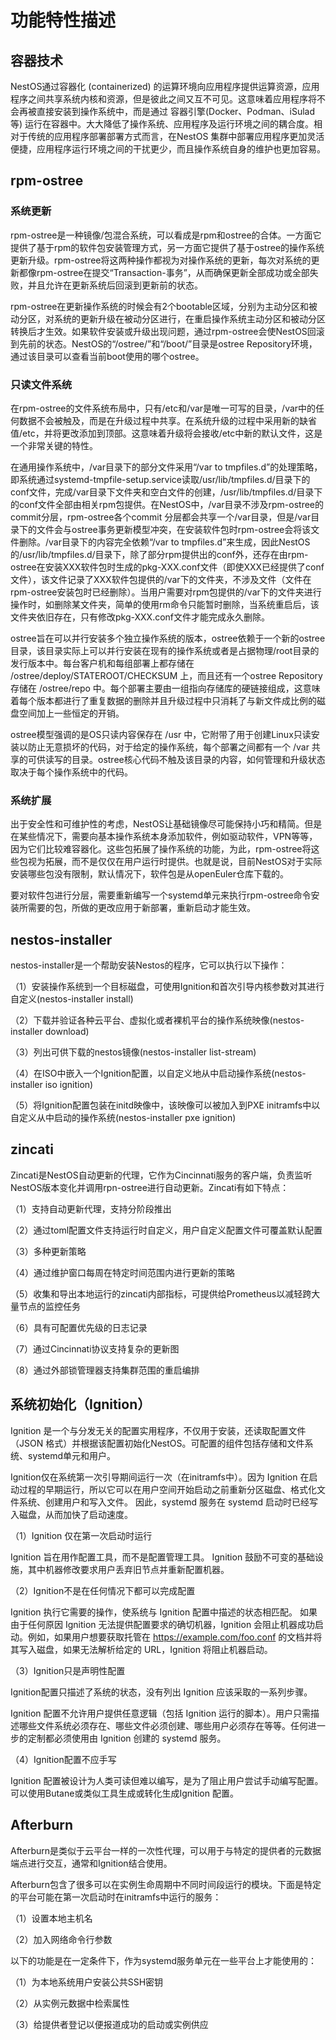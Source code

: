 # 功能特性描述

## 容器技术

NestOS通过容器化 (containerized) 的运算环境向应用程序提供运算资源，应用程序之间共享系统内核和资源，但是彼此之间又互不可见。这意味着应用程序将不会再被直接安装到操作系统中，而是通过 容器引擎(Docker、Podman、iSulad等) 运行在容器中。大大降低了操作系统、应用程序及运行环境之间的耦合度。相对于传统的应用程序部署部署方式而言，在NestOS 集群中部署应用程序更加灵活便捷，应用程序运行环境之间的干扰更少，而且操作系统自身的维护也更加容易。

## rpm-ostree

### 系统更新

rpm-ostree是一种镜像/包混合系统，可以看成是rpm和ostree的合体。一方面它提供了基于rpm的软件包安装管理方式，另一方面它提供了基于ostree的操作系统更新升级。rpm-ostree将这两种操作都视为对操作系统的更新，每次对系统的更新都像rpm-ostree在提交“Transaction-事务”，从而确保更新全部成功或全部失败，并且允许在更新系统后回滚到更新前的状态。

rpm-ostree在更新操作系统的时候会有2个bootable区域，分别为主动分区和被动分区，对系统的更新升级在被动分区进行，在重启操作系统主动分区和被动分区转换后才生效。如果软件安装或升级出现问题，通过rpm-ostree会使NestOS回滚到先前的状态。NestOS的“/ostree/”和“/boot/”目录是ostree Repository环境，通过该目录可以查看当前boot使用的哪个ostree。

### 只读文件系统

在rpm-ostree的文件系统布局中，只有/etc和/var是唯一可写的目录，/var中的任何数据不会被触及，而是在升级过程中共享。在系统升级的过程中采用新的缺省值/etc，并将更改添加到顶部。这意味着升级将会接收/etc中新的默认文件，这是一个非常关键的特性。

在通用操作系统中，/var目录下的部分文件采用“/var to tmpfiles.d”的处理策略，即系统通过systemd-tmpfile-setup.service读取/usr/lib/tmpfiles.d/目录下的conf文件，完成/var目录下文件夹和空白文件的创建，/usr/lib/tmpfiles.d/目录下的conf文件全部由相关rpm包提供。在NestOS中，/var目录不涉及rpm-ostree的commit分层，rpm-ostree各个commit 分层都会共享一个/var目录，但是/var目录下的文件会与ostree事务更新模型冲突，在安装软件包时rpm-ostree会将该文件删除。/var目录下的内容完全依赖“/var to tmpfiles.d”来生成，因此NestOS的/usr/lib/tmpfiles.d/目录下，除了部分rpm提供出的conf外，还存在由rpm-ostree在安装XXX软件包时生成的pkg-XXX.conf文件（即使XXX已经提供了conf文件），该文件记录了XXX软件包提供的/var下的文件夹，不涉及文件（文件在rpm-ostree安装包时已经删除）。当用户需要对rpm包提供的/var下的文件夹进行操作时，如删除某文件夹，简单的使用rm命令只能暂时删除，当系统重启后，该文件夹依旧存在，只有修改pkg-XXX.conf文件才能完成永久删除。

ostree旨在可以并行安装多个独立操作系统的版本，ostree依赖于一个新的ostree 目录，该目录实际上可以并行安装在现有的操作系统或者是占据物理/root目录的发行版本中。每台客户机和每组部署上都存储在 /ostree/deploy/STATEROOT/CHECKSUM 上，而且还有一个ostree Repository存储在 /ostree/repo 中。每个部署主要由一组指向存储库的硬链接组成，这意味着每个版本都进行了重复数据的删除并且升级过程中只消耗了与新文件成比例的磁盘空间加上一些恒定的开销。

ostree模型强调的是OS只读内容保存在 /usr 中，它附带了⽤于创建Linux只读安装以防止无意损坏的代码，对于给定的操作系统，每个部署之间都有一个 /var 共享的可供读写的目录。ostree核心代码不触及该目录的内容，如何管理和升级状态取决于每个操作系统中的代码。

### 系统扩展

出于安全性和可维护性的考虑，NestOS让基础镜像尽可能保持小巧和精简。但是在某些情况下，需要向基本操作系统本⾝添加软件，例如驱动软件，VPN等等，因为它们比较难容器化。这些包拓展了操作系统的功能，为此，rpm-ostree将这些包视为拓展，而不是仅仅在用户运行时提供。也就是说，目前NestOS对于实际安装哪些包没有限制，默认情况下，软件包是从openEuler仓库下载的。

要对软件包进行分层，需要重新编写一个systemd单元来执行rpm-ostree命令安装所需要的包，所做的更改应⽤于新部署，重新启动才能⽣效。

## nestos-installer

nestos-installer是一个帮助安装Nestos的程序，它可以执行以下操作：

（1）安装操作系统到一个目标磁盘，可使用Ignition和首次引导内核参数对其进行自定义(nestos-installer install)

（2）下载并验证各种云平台、虚拟化或者裸机平台的操作系统映像(nestos-installer download)

（3）列出可供下载的nestos镜像(nestos-installer list-stream)

（4）在ISO中嵌入一个Ignition配置，以自定义地从中启动操作系统(nestos-installer iso ignition)

（5）将Ignition配置包装在initd映像中，该映像可以被加入到PXE initramfs中以自定义从中启动的操作系统(nestos-installer pxe ignition)

## zincati

Zincati是NestOS⾃动更新的代理，它作为Cincinnati服务的客户端，负责监听NestOS版本变化并调用rpn-ostree进行⾃动更新。Zincati有如下特点：

（1）支持自动更新代理，支持分阶段推出

（2）通过toml配置文件支持运行时自定义，用户自定义配置文件可覆盖默认配置

（3）多种更新策略

（4）通过维护窗口每周在特定时间范围内进行更新的策略

（5）收集和导出本地运行的zincati内部指标，可提供给Prometheus以减轻跨大量节点的监控任务

（6）具有可配置优先级的日志记录

（7）通过Cincinnati协议支持复杂的更新图

（8）通过外部锁管理器支持集群范围的重启编排

## 系统初始化（Ignition）

Ignition 是一个与分发无关的配置实用程序，不仅用于安装，还读取配置文件（JSON 格式）并根据该配置初始化NestOS。可配置的组件包括存储和文件系统、systemd单元和用户。

Ignition仅在系统第一次引导期间运行一次（在initramfs中）。因为 Ignition 在启动过程的早期运行，所以它可以在用户空间开始启动之前重新分区磁盘、格式化文件系统、创建用户和写入文件。 因此，systemd 服务在 systemd 启动时已经写入磁盘，从而加快了启动速度。

（1）Ignition 仅在第一次启动时运行

Ignition 旨在用作配置工具，而不是配置管理工具。 Ignition 鼓励不可变的基础设施，其中机器修改要求用户丢弃旧节点并重新配置机器。

（2）Ignition不是在任何情况下都可以完成配置

Ignition 执行它需要的操作，使系统与 Ignition 配置中描述的状态相匹配。 如果由于任何原因 Ignition 无法提供配置要求的确切机器，Ignition 会阻止机器成功启动。例如，如果用户想要获取托管在 <https://example.com/foo.conf> 的文档并将其写入磁盘，如果无法解析给定的 URL，Ignition 将阻止机器启动。 

（3）Ignition只是声明性配置

Ignition配置只描述了系统的状态，没有列出 Ignition 应该采取的一系列步骤。

Ignition 配置不允许用户提供任意逻辑（包括 Ignition 运行的脚本）。用户只需描述哪些文件系统必须存在、哪些文件必须创建、哪些用户必须存在等等。任何进一步的定制都必须使用由 Ignition 创建的 systemd 服务。 

（4）Ignition配置不应手写

Ignition 配置被设计为人类可读但难以编写，是为了阻止用户尝试手动编写配置。可以使用Butane或类似工具生成或转化生成Ignition 配置。

## Afterburn

Afterburn是类似于云平台一样的一次性代理，可以用于与特定的提供者的元数据端点进行交互，通常和Ignition结合使用。

Afterburn包含了很多可以在实例生命周期中不同时间段运行的模块。下面是特定的平台可能在第一次启动时在initramfs中运行的服务：

（1）设置本地主机名

（2）加入网络命令行参数

以下的功能是在一定条件下，作为systemd服务单元在一些平台上才能使用的：

（1）为本地系统用户安装公共SSH密钥

（2）从实例元数据中检索属性

（3）给提供者登记以便报道成功的启动或实例供应
